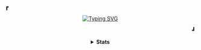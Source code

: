 <!--![Violet](https://melinanimeland.files.wordpress.com/2018/07/ve_ep6-000.png?w=720)-->
<p><b>&#9487</b></p>
<p align="center">
  <a href="https://github.com/Ftthreign">
    <img src="https://readme-typing-svg.demolab.com?font=Fira+Code&duration=2000&pause=500&color=18F768&center=true&repeat=false&random=false&width=435&lines=Hi!!!+My+Name+is+Fadhil+Abdul+Fattah" alt="Typing SVG">
  </a>
</p>
<p align="right"><b>&#9499</b></p>
<details align="center">
  <summary><b>Stats</b></summary>

[![Top Langs](https://github-readme-stats.vercel.app/api/top-langs/?username=ftthreign&layout=compact&theme=tokyonight&langs_count=6)](https://github.com/Ftthreign)
![Graph](https://github-readme-activity-graph.vercel.app/graph?username=Ftthreign&bg_color=000000&color=ccf381&line=81efd3&point=fee715&area=true&hide_border=true)
</details>

<!--
[![Readme Quotes](https://quotes-github-readme.vercel.app/api?type=horizontal&theme=dark)](https://github.com/Ftthreign)-->
